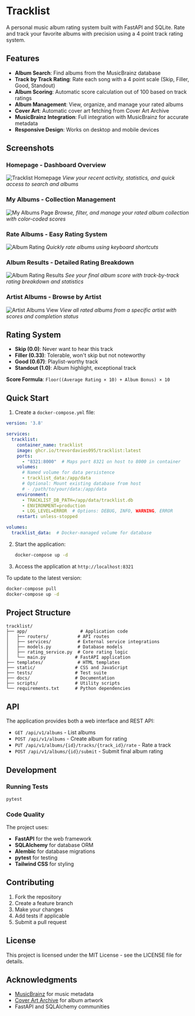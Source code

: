 # Tracklist

A personal music album rating system built with FastAPI and SQLite. Rate and track your favorite albums with precision using a 4 point track rating system.

## Features

- **Album Search**: Find albums from the MusicBrainz database
- **Track by Track Rating**: Rate each song with a 4 point scale (Skip, Filler, Good, Standout)
- **Album Scoring**: Automatic score calculation out of 100 based on track ratings
- **Album Management**: View, organize, and manage your rated albums
- **Cover Art**: Automatic cover art fetching from Cover Art Archive
- **MusicBrainz Integration**: Full integration with MusicBrainz for accurate metadata
- **Responsive Design**: Works on desktop and mobile devices

## Screenshots

### Homepage - Dashboard Overview
![Tracklist Homepage](https://i.imgur.com/NWvM7By.png)
*View your recent activity, statistics, and quick access to search and albums*

### My Albums - Collection Management
![My Albums Page](https://i.imgur.com/99XLvdo.png)
*Browse, filter, and manage your rated album collection with color-coded scores*

### Rate Albums - Easy Rating System
![Album Rating](https://i.imgur.com/Fg3mz8a.png)
*Quickly rate albums using keyboard shortcuts*

### Album Results - Detailed Rating Breakdown
![Album Rating Results](https://i.imgur.com/M1Yxe87.png)
*See your final album score with track-by-track rating breakdown and statistics*

### Artist Albums - Browse by Artist
![Artist Albums View](https://i.imgur.com/5AyhlEf.png)
*View all rated albums from a specific artist with scores and completion status*

## Rating System

- **Skip (0.0)**: Never want to hear this track
- **Filler (0.33)**: Tolerable, won't skip but not noteworthy
- **Good (0.67)**: Playlist-worthy track
- **Standout (1.0)**: Album highlight, exceptional track

**Score Formula**: `Floor((Average Rating × 10) + Album Bonus) × 10`

## Quick Start

1. Create a `docker-compose.yml` file:

```yaml
version: '3.8'

services:
  tracklist:
    container_name: tracklist
    image: ghcr.io/trevordavies095/tracklist:latest
    ports:
      - "8321:8000"  # Maps port 8321 on host to 8000 in container
    volumes:
      # Named volume for data persistence
      - tracklist_data:/app/data
      # Optional: Mount existing database from host
      # - /path/to/your/data:/app/data
    environment:
      - TRACKLIST_DB_PATH=/app/data/tracklist.db
      - ENVIRONMENT=production
      - LOG_LEVEL=ERROR  # Options: DEBUG, INFO, WARNING, ERROR
    restart: unless-stopped

volumes:
  tracklist_data:  # Docker-managed volume for database
```

2. Start the application:
   ```bash
   docker-compose up -d
   ```

3. Access the application at `http://localhost:8321`

To update to the latest version:
```bash
docker-compose pull
docker-compose up -d
```

## Project Structure

```
tracklist/
├── app/                    # Application code
│   ├── routers/           # API routes
│   ├── services/          # External service integrations
│   ├── models.py          # Database models
│   ├── rating_service.py  # Core rating logic
│   └── main.py           # FastAPI application
├── templates/             # HTML templates
├── static/               # CSS and JavaScript
├── tests/                # Test suite
├── docs/                 # Documentation
├── scripts/              # Utility scripts
└── requirements.txt      # Python dependencies
```

## API

The application provides both a web interface and REST API:

- `GET /api/v1/albums` - List albums
- `POST /api/v1/albums` - Create album for rating
- `PUT /api/v1/albums/{id}/tracks/{track_id}/rate` - Rate a track
- `POST /api/v1/albums/{id}/submit` - Submit final album rating

## Development

### Running Tests

```bash
pytest
```

### Code Quality

The project uses:
- **FastAPI** for the web framework
- **SQLAlchemy** for database ORM
- **Alembic** for database migrations
- **pytest** for testing
- **Tailwind CSS** for styling

## Contributing

1. Fork the repository
2. Create a feature branch
3. Make your changes
4. Add tests if applicable
5. Submit a pull request

## License

This project is licensed under the MIT License - see the LICENSE file for details.

## Acknowledgments

- [MusicBrainz](https://musicbrainz.org/) for music metadata
- [Cover Art Archive](https://coverartarchive.org/) for album artwork
- FastAPI and SQLAlchemy communities
